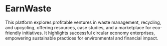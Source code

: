 # EarnWaste
This platform explores profitable ventures in waste management, recycling, and upcycling, offering resources, case studies, and a marketplace for eco-friendly initiatives. It highlights successful circular economy enterprises, empowering sustainable practices for environmental and financial impact.
